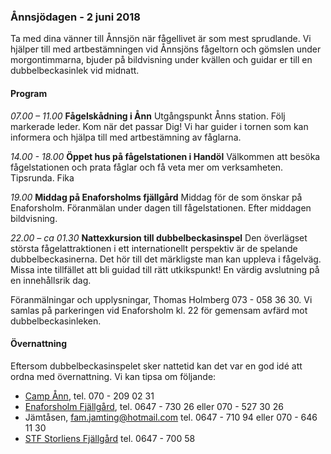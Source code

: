 ### Ånnsjödagen - 2 juni 2018

Ta med dina vänner till Ånnsjön när fågellivet är som mest sprudlande. Vi hjälper till med artbestämningen vid Ånnsjöns fågeltorn och gömslen under morgontimmarna, bjuder på bildvisning under kvällen och guidar er till en dubbelbeckasinlek vid midnatt.


#### Program

*07.00 – 11.00*
**Fågelskådning i Ånn**
Utgångspunkt Ånns station. Följ markerade leder. Kom när det passar Dig! Vi har guider i tornen som kan informera och hjälpa till med artbestämning av fåglarna.

*14.00 - 18.00*
**Öppet hus på fågelstationen i Handöl**
Välkommen att besöka fågelstationen och prata fåglar och få veta mer om verksamheten. Tipsrunda. Fika

*19.00*
**Middag på Enaforsholms fjällgård**
Middag för de som önskar på Enaforsholm. Föranmälan under dagen till fågelstationen. Efter middagen bildvisning.

*22.00 – ca 01.30*
**Nattexkursion till dubbelbeckasinspel**
Den överlägset största fågelattraktionen i ett internationellt perspektiv är de spelande dubbelbeckasinerna. Det hör till det märkligste man kan uppleva i fågelväg. Missa inte tillfället att bli guidad till rätt utkikspunkt! En värdig avslutning på en innehållsrik dag.

Föranmälningar och upplysningar, Thomas Holmberg 073 - 058 36 30. Vi samlas på parkeringen vid Enaforsholm kl. 22 för gemensam avfärd mot dubbelbeckasinleken.


#### Övernattning

Eftersom dubbelbeckasinspelet sker nattetid kan det var en god idé att ordna med övernattning. Vi kan tipsa om följande:

- [Camp Ånn][6], tel. 070 - 209 02 31
- [Enaforsholm Fjällgård][1], tel. 0647 - 730 26 eller 070 - 527 30 26
- Jämtåsen, [fam.jamting@hotmail.com][2] tel. 0647 - 710 94 eller 070 - 646 11 30
- [STF Storliens Fjällgård][3] tel. 0647 - 700 58

<!--
#### Arrangör
Föreningen Ånnsjöns fågelstation (FÅF) i samarbete med [Studiefrämjandet][5].
-->

[1]: <http://www.enaforsholm.se/>
[2]: <mailto:fam.jamting@hotmail.com>
[3]: <http://www.storliensfjallgard.se/>
[4]: <http://www.lansstyrelsen.se/>
[5]: <http://www.studieframjandet.se/>
[6]: <http://campann.se/>